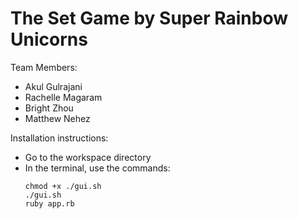 The Set Game by Super Rainbow Unicorns
======================================

Team Members: 

* Akul Gulrajani
* Rachelle Magaram
* Bright Zhou
* Matthew Nehez

Installation instructions:
* Go to the workspace directory
* In the terminal, use the commands:
  ```
  chmod +x ./gui.sh
  ./gui.sh
  ruby app.rb
  ```





